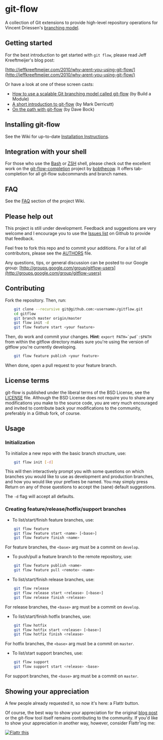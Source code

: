 # git-flow

A collection of Git extensions to provide high-level repository operations
for Vincent Driessen's [branching model](http://nvie.com/git-model "original
blog post").

## Getting started

For the best introduction to get started with `git flow`, please read Jeff
Kreeftmeijer's blog post:

[http://jeffkreeftmeijer.com/2010/why-arent-you-using-git-flow/](http://jeffkreeftmeijer.com/2010/why-arent-you-using-git-flow/)

Or have a look at one of these screen casts:

* [How to use a scalable Git branching model called git-flow](http://buildamodule.com/video/change-management-and-version-control-deploying-releases-features-and-fixes-with-git-how-to-use-a-scalable-git-branching-model-called-gitflow) (by Build a Module)
* [A short introduction to git-flow](http://vimeo.com/16018419) (by Mark Derricutt)
* [On the path with git-flow](http://codesherpas.com/screencasts/on_the_path_gitflow.mov) (by Dave Bock)

## Installing git-flow

See the Wiki for up-to-date [Installation Instructions](https://github.com/nvie/gitflow/wiki/Installation).

## Integration with your shell

For those who use the [Bash](http://www.gnu.org/software/bash/) or
[ZSH](http://www.zsh.org) shell, please check out the excellent work on the
[git-flow-completion](http://github.com/bobthecow/git-flow-completion) project
by [bobthecow](http://github.com/bobthecow). It offers tab-completion for all
git-flow subcommands and branch names.

## FAQ

See the [FAQ](http://github.com/nvie/gitflow/wiki/FAQ) section of the project
Wiki.

## Please help out

This project is still under development. Feedback and suggestions are very
welcome and I encourage you to use the [Issues
list](http://github.com/nvie/gitflow/issues) on Github to provide that
feedback.

Feel free to fork this repo and to commit your additions. For a list of all
contributors, please see the [AUTHORS](AUTHORS) file.

Any questions, tips, or general discussion can be posted to our Google group:
[http://groups.google.com/group/gitflow-users](http://groups.google.com/group/gitflow-users)

## Contributing

Fork the repository.  Then, run:

```bash
    git clone --recursive git@github.com:<username>/gitflow.git
    cd gitflow
    git branch master origin/master
    git flow init -d
    git flow feature start <your feature>
```

Then, do work and commit your changes.  **Hint**: ``export PATH=`pwd`:$PATH``
from within the gitflow directory makes sure you're using the version of
gitflow you're currently developing.

```bash
    git flow feature publish <your feature>
```

When done, open a pull request to your feature branch.

## License terms

git-flow is published under the liberal terms of the BSD License, see the
[LICENSE](LICENSE) file. Although the BSD License does not require you to share
any modifications you make to the source code, you are very much encouraged and
invited to contribute back your modifications to the community, preferably
in a Github fork, of course.

## Usage

### Initialization

To initialize a new repo with the basic branch structure, use:

```bash
    git flow init [-d]
```
  
This will then interactively prompt you with some questions on which branches
you would like to use as development and production branches, and how you
would like your prefixes be named. You may simply press Return on any of
those questions to accept the (sane) default suggestions.

The ``-d`` flag will accept all defaults.

### Creating feature/release/hotfix/support branches

* To list/start/finish feature branches, use:

```bash
    git flow feature
    git flow feature start <name> [<base>]
    git flow feature finish <name>
```

  For feature branches, the `<base>` arg must be a commit on `develop`.

* To push/pull a feature branch to the remote repository, use:

```bash
    git flow feature publish <name>
    git flow feature pull <remote> <name>
```

* To list/start/finish release branches, use:

```bash
    git flow release
    git flow release start <release> [<base>]
    git flow release finish <release>
```

  For release branches, the `<base>` arg must be a commit on `develop`.
  
* To list/start/finish hotfix branches, use:

```bash
    git flow hotfix
    git flow hotfix start <release> [<base>]
    git flow hotfix finish <release>
```

  For hotfix branches, the `<base>` arg must be a commit on `master`.

* To list/start support branches, use:

```bash
    git flow support
    git flow support start <release> <base>
```

  For support branches, the `<base>` arg must be a commit on `master`.

## Showing your appreciation

A few people already requested it, so now it's here: a Flattr button.

Of course, the best way to show your appreciation for the original
[blog post](http://nvie.com/posts/a-successful-git-branching-model/) or the git-flow tool itself remains
contributing to the community.  If you'd like to show your appreciation in
another way, however, consider Flattr'ing me:

[![Flattr this][2]][1]

[1]: http://flattr.com/thing/53771/git-flow
[2]: http://api.flattr.com/button/button-static-50x60.png
